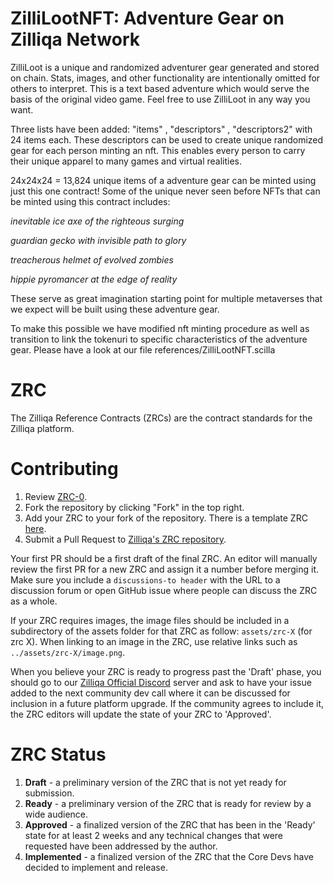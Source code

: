 # ZilliLootNFT: Adventure Gear on Zilliqa Network 

ZilliLoot is a unique and randomized adventurer gear generated and stored on chain. Stats, images, and other functionality are intentionally omitted for others to interpret. This is a text based adventure which would serve the basis of the original video game. Feel free to use ZilliLoot in any way you want. 
 
Three lists have been added: "items" , "descriptors" , "descriptors2" with 24 items each. These descriptors can be used   to create unique randomized gear for each person minting an nft. This enables every person to carry their unique apparel to many games and virtual realities.

24x24x24 = 13,824 unique items of a adventure gear can be minted using just this one contract!
Some of the unique never seen before NFTs that can be minted using this contract includes: 

*inevitable ice axe of the righteous surging*

*guardian gecko with invisible path to glory*

*treacherous helmet of evolved zombies*

*hippie pyromancer at the edge of reality*

These serve as great imagination starting point for multiple metaverses that we expect will be built using these adventure gear.


To make this possible we have modified nft minting procedure as well as transition to link the tokenuri to specific characteristics of the adventure gear. Please have a look at our file references/ZilliLootNFT.scilla 



























# ZRC
The Zilliqa Reference Contracts (ZRCs) are the contract standards for the Zilliqa platform.

# Contributing
1. Review [ZRC-0](https://github.com/Zilliqa/ZRC/blob/master/zrcs/zrc-0.md).
2. Fork the repository by clicking "Fork" in the top right.
3. Add your ZRC to your fork of the repository. There is a template ZRC [here](https://github.com/Zilliqa/ZRC/blob/master/zrcs/zrc-1.md).
4. Submit a Pull Request to [Zilliqa's ZRC repository](https://github.com/Zilliqa/ZRC).

Your first PR should be a first draft of the final ZRC. An editor will manually review the first PR for a new ZRC and assign it a number before merging it. Make sure you include a `discussions-to header` with the URL to a discussion forum or open GitHub issue where people can discuss the ZRC as a whole.

If your ZRC requires images, the image files should be included in a subdirectory of the assets folder for that ZRC as follow: `assets/zrc-X` (for zrc X). When linking to an image in the ZRC, use relative links such as `../assets/zrc-X/image.png`.

When you believe your ZRC is ready to progress past the 'Draft' phase, you should go to our [Zilliqa Official Discord](https://discord.gg/XMRE9tt) server and ask to have your issue added to the next community dev call where it can be discussed for inclusion in a future platform upgrade. If the community agrees to include it, the ZRC editors will update the state of your ZRC to 'Approved'.

# ZRC Status
1. **Draft** - a preliminary version of the ZRC that is not yet ready for submission.
2. **Ready** - a preliminary version of the ZRC that is ready for review by a wide audience.
3. **Approved** - a finalized version of the ZRC that has been in the 'Ready' state for at least 2 weeks and any technical changes that were requested have been addressed by the author.
4. **Implemented** - a finalized version of the ZRC that the Core Devs have decided to implement and release.
